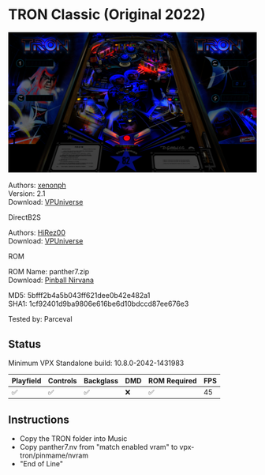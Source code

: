 # TRON Classic (Original 2022)

![Table Preview](../../images/vpx-tron.png)

Authors: [xenonph](https://vpuniverse.com/profile/8789-xenonph/)  
Version: 2.1  
Download: [VPUniverse](https://vpuniverse.com/files/file/5144-tron-classic-original-2022/)

DirectB2S

Authors: [HiRez00](https://vpuniverse.com/profile/19941-hirez00/)  
Download: [VPUniverse](https://vpuniverse.com/files/file/5143-tron-classic-original-2018-backglass/)

ROM

ROM Name: panther7.zip  
Download: [Pinball Nirvana](https://pinballnirvana.com/forums/resources/panther7.2147/)

MD5: 5bfff2b4a5b043ff621dee0b42e482a1  
SHA1: 1cf92401d9ba9806e616be6d10bdccd87ee676e3

Tested by: Parceval

## Status 

Minimum VPX Standalone build: 10.8.0-2042-1431983

| Playfield | Controls | Backglass | DMD | ROM Required | FPS | 
|-----------|----------|-----------|-----|--------------|-----|
| :white_check_mark: | :white_check_mark: | :white_check_mark: | :x: | :white_check_mark: | 45 |

## Instructions

- Copy the TRON folder into Music
- Copy panther7.nv from "match enabled vram" to vpx-tron/pinmame/nvram
- "End of Line"
